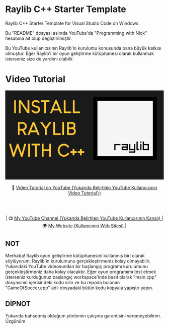 # Raylib C++ Starter Template

Raylib C++ Starter Template for Visual Studio Code on Windows.

Bu "README" dosyası aslında YouTube'da "Programming with Nick" hesabına ait olup değiştirilmiştir.

Bu YouTube kullanıcısının Raylib'in kurulumu konusunda bana büyük katkısı olmuştur. Eğer Raylib'i
bir oyun geliştirme kütüphanesi olarak kullanmak isterseniz size de yardımı olabilir.

# Video Tutorial

<p align="center">
  <img src="preview.jpg" alt="" width="800">
</p>

<p align="center">
🎥 <a href="https://www.youtube.com/watch?v=PaAcVk5jUd8">Video Tutorial on YouTube (Yukarıda Belirtilen YouTube Kullancısının Video Tutorial'ı) </a>
</p>

<br>
<br>
<p align="center">
| 📺 <a href="https://www.youtube.com/channel/UC3ivOTE5EgpmF2DHLBmWIWg">My YouTube Channel  (Yukarıda Belirtilen YouTube Kullancısının Kanalı) </a>
| 🌍 <a href="https://www.programmingwithnick.com">My Website (Kullanıcının Web Sitesi) </a> | <br>
</p>

## NOT
Merhaba! Raylib oyun geliştirme kütüphanesini kullanmış biri olarak söylüyorum; Raylib'in kurulumunu 
gerçekleştirmeniz kolay olmayabilir. Yukarıdaki YouTube videosundan bir başlangıç programı kurulumunu
gerçekleştirmeniz daha kolay olacaktır. Eğer oyun programımı test etmek isterseniz kurduğunuz başlangıç
workspace'inde basit olarak "main.cpp" dosyasının içerisindeki kodu silin ve bu repoda bulunan
"GameOfSoccer.cpp" adlı dosyadaki bütün kodu kopyala yapıştır yapın.

## DİPNOT 
Yukarıda bahsetmiş olduğum yöntemin çalışma garantisini veremeyebilirim. Üzgünüm.
